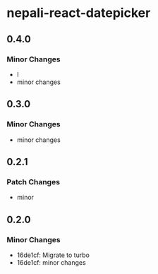 # nepali-react-datepicker

## 0.4.0

### Minor Changes

- l
- minor changes

## 0.3.0

### Minor Changes

- minor changes

## 0.2.1

### Patch Changes

- minor

## 0.2.0

### Minor Changes

- 16de1cf: Migrate to turbo
- 16de1cf: minor changes
